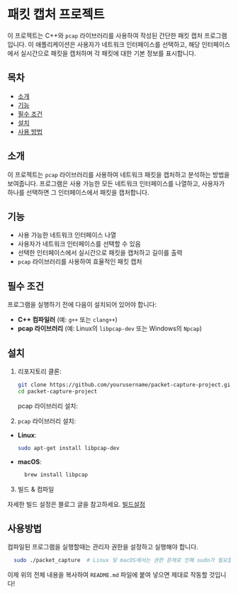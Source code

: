 # 패킷 캡처 프로젝트

이 프로젝트는 C++와 `pcap` 라이브러리를 사용하여 작성된 간단한 패킷 캡처 프로그램입니다. 이 애플리케이션은 사용자가 네트워크 인터페이스를 선택하고, 해당 인터페이스에서 실시간으로 패킷을 캡처하며 각 패킷에 대한 기본 정보를 표시합니다.

## 목차

- [소개](#소개)
- [기능](#기능)
- [필수 조건](#필수-조건)
- [설치](#설치)
- [사용 방법](#사용-방법)

## 소개

이 프로젝트는 `pcap` 라이브러리를 사용하여 네트워크 패킷을 캡처하고 분석하는 방법을 보여줍니다. 프로그램은 사용 가능한 모든 네트워크 인터페이스를 나열하고, 사용자가 하나를 선택하면 그 인터페이스에서 패킷을 캡처합니다.

## 기능

- 사용 가능한 네트워크 인터페이스 나열
- 사용자가 네트워크 인터페이스를 선택할 수 있음
- 선택한 인터페이스에서 실시간으로 패킷을 캡처하고 길이를 출력
- `pcap` 라이브러리를 사용하여 효율적인 패킷 캡처

## 필수 조건

프로그램을 실행하기 전에 다음이 설치되어 있어야 합니다:

- **C++ 컴파일러** (예: `g++` 또는 `clang++`)
- **pcap 라이브러리** (예: Linux의 `libpcap-dev` 또는 Windows의 `Npcap`)

## 설치

1. 리포지토리 클론:

   ```bash
   git clone https://github.com/yourusername/packet-capture-project.git
   cd packet-capture-project
   ```

   pcap 라이브러리 설치:

2. `pcap` 라이브러리 설치:

- **Linux**:

  ```bash
  sudo apt-get install libpcap-dev
  ```

- **macOS**:

  ```bash
    brew install libpcap
  ```

3. 빌드 & 컴파일

자세한 빌드 설정은 블로그 글을 참고하세요. [빌드설정]("./docs/build_setting.md")

## 사용방법

컴파일된 프로그램을 실행할때는 관리자 권한을 설정하고 실행해야 합니다.

```bash
  sudo ./packet_capture  # Linux 및 macOS에서는 권한 문제로 인해 sudo가 필요할 수 있습니다.
```

이제 위의 전체 내용을 복사하여 `README.md` 파일에 붙여 넣으면 제대로 작동할 것입니다!
